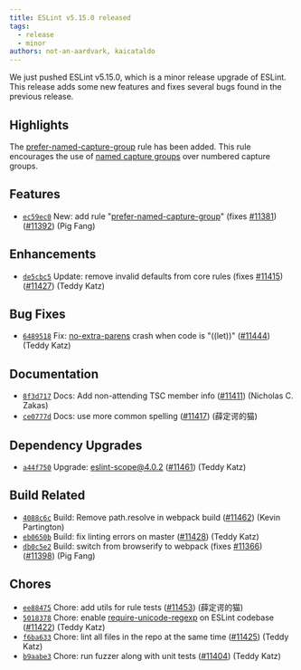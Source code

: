 ```yaml
---
title: ESLint v5.15.0 released
tags:
  - release
  - minor
authors: not-an-aardvark, kaicataldo
---
```


We just pushed ESLint v5.15.0, which is a minor release upgrade of ESLint. This release adds some new features and fixes several bugs found in the previous release.


## Highlights

The [prefer-named-capture-group](/docs/rules/prefer-named-capture-group) rule has been added. This rule encourages the use of [named capture groups](https://github.com/tc39/proposal-regexp-named-groups) over numbered capture groups.

## Features


* [`ec59ec0`](https://github.com/eslint/eslint/commit/ec59ec09c8d001b8c04f9edc09994e2b0d0af0f9) New: add rule "[prefer-named-capture-group](/docs/rules/prefer-named-capture-group)" (fixes [#11381](https://github.com/eslint/eslint/issues/11381)) ([#11392](https://github.com/eslint/eslint/issues/11392)) (Pig Fang)




## Enhancements


* [`de5cbc5`](https://github.com/eslint/eslint/commit/de5cbc526b30405e742b35d85d04361529d49ed4) Update: remove invalid defaults from core rules (fixes [#11415](https://github.com/eslint/eslint/issues/11415)) ([#11427](https://github.com/eslint/eslint/issues/11427)) (Teddy Katz)




## Bug Fixes


* [`6489518`](https://github.com/eslint/eslint/commit/64895185bde5233223648bcaf46f8deb72c9fb55) Fix: [no-extra-parens](/docs/rules/no-extra-parens) crash when code is "((let))" ([#11444](https://github.com/eslint/eslint/issues/11444)) (Teddy Katz)




## Documentation


* [`8f3d717`](https://github.com/eslint/eslint/commit/8f3d71754932669332ad7623bcc4c1aef3897125) Docs: Add non-attending TSC member info ([#11411](https://github.com/eslint/eslint/issues/11411)) (Nicholas C. Zakas)
* [`ce0777d`](https://github.com/eslint/eslint/commit/ce0777da5bc167fe0c529158fd8216d3eaf11565) Docs: use more common spelling ([#11417](https://github.com/eslint/eslint/issues/11417)) (薛定谔的猫)




## Dependency Upgrades


* [`a44f750`](https://github.com/eslint/eslint/commit/a44f75073306e5ea4e6722654009a99884fbca4f) Upgrade: eslint-scope@4.0.2 ([#11461](https://github.com/eslint/eslint/issues/11461)) (Teddy Katz)




## Build Related


* [`4088c6c`](https://github.com/eslint/eslint/commit/4088c6c9d4578cd581ce8ff4385d90b58a75b755) Build: Remove path.resolve in webpack build ([#11462](https://github.com/eslint/eslint/issues/11462)) (Kevin Partington)
* [`eb0650b`](https://github.com/eslint/eslint/commit/eb0650ba20cf9f9ad78dbaccfeb7e0e7ab56e31d) Build: fix linting errors on master ([#11428](https://github.com/eslint/eslint/issues/11428)) (Teddy Katz)
* [`db0c5e2`](https://github.com/eslint/eslint/commit/db0c5e2a7f894b7cda71007b0ba43d7814b3fb2e) Build: switch from browserify to webpack (fixes [#11366](https://github.com/eslint/eslint/issues/11366)) ([#11398](https://github.com/eslint/eslint/issues/11398)) (Pig Fang)




## Chores


* [`ee88475`](https://github.com/eslint/eslint/commit/ee884754e4111e11994ff0df3f0c29e43e1dc3f2) Chore: add utils for rule tests ([#11453](https://github.com/eslint/eslint/issues/11453)) (薛定谔的猫)
* [`5018378`](https://github.com/eslint/eslint/commit/5018378131fd5190bbccca902c0cf4276ee1581a) Chore: enable [require-unicode-regexp](/docs/rules/require-unicode-regexp) on ESLint codebase ([#11422](https://github.com/eslint/eslint/issues/11422)) (Teddy Katz)
* [`f6ba633`](https://github.com/eslint/eslint/commit/f6ba633f56eca6be20fc4b0d9496a78b9498d578) Chore: lint all files in the repo at the same time ([#11425](https://github.com/eslint/eslint/issues/11425)) (Teddy Katz)
* [`b9aabe3`](https://github.com/eslint/eslint/commit/b9aabe34311f6189b87c9d8a1aa40f3513fed773) Chore: run fuzzer along with unit tests ([#11404](https://github.com/eslint/eslint/issues/11404)) (Teddy Katz)
